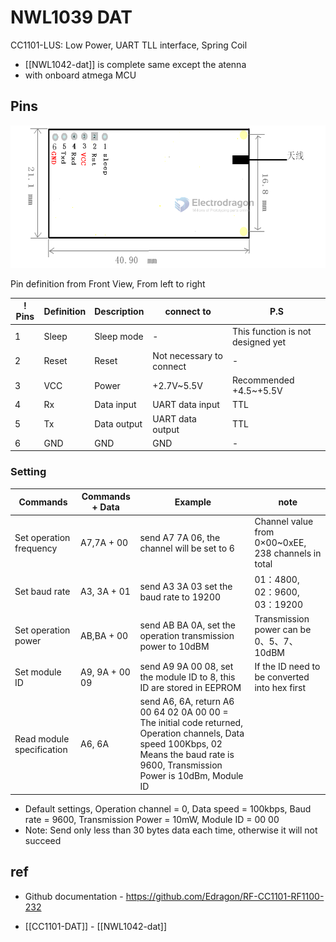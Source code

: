 # NWL1039 DAT

CC1101-LUS: Low Power, UART TLL interface, Spring Coil

- [[NWL1042-dat]] is complete same except the atenna 
- with onboard atmega MCU

## Pins

![](2023-09-05-16-07-22.png)

Pin definition from Front View, From left to right

| ! Pins | Definition | Description | connect to               | P.S                               |
| ------ | ---------- | ----------- | ------------------------ | --------------------------------- |
| 1      | Sleep      | Sleep mode  | -                        | This function is not designed yet |
| 2      | Reset      | Reset       | Not necessary to connect | -                                 |
| 3      | VCC        | Power       | +2.7V~5.5V               | Recommended +4.5~+5.5V            |
| 4      | Rx         | Data input  | UART data input          | TTL                               |
| 5      | Tx         | Data output | UART data output         | TTL                               |
| 6      | GND        | GND         | GND                      | -                                 |


### Setting

| Commands                  | Commands + Data | Example                                                                                                                                                                              | note                                                |
| ------------------------- | --------------- | ------------------------------------------------------------------------------------------------------------------------------------------------------------------------------------ | --------------------------------------------------- |
| Set operation frequency   | A7,7A + 00      | send A7 7A 06, the channel will be set to 6                                                                                                                                          | Channel value from 0×00~0xEE, 238 channels in total |
| Set baud rate             | A3, 3A + 01     | send A3 3A 03 set the baud rate to 19200                                                                                                                                             | 01：4800, 02：9600, 03：19200                       |
| Set operation power       | AB,BA + 00      | send AB BA 0A, set the operation transmission power to 10dBM                                                                                                                         | Transmission power can be 0、5、7、10dBM            |
| Set module ID             | A9, 9A + 00 09  | send A9 9A 00 08, set the module ID to 8, this ID are stored in EEPROM                                                                                                               | If the ID need to be converted into hex first       |
| Read module specification | A6, 6A          | send A6, 6A, return A6 00 64 02 0A 00 00 = The initial code returned, Operation channels, Data speed 100Kbps, 02 Means the baud rate is 9600, Transmission Power is 10dBm, Module ID |

- Default settings, Operation channel = 0, Data speed = 100kbps, Baud rate = 9600, Transmission Power = 10mW, Module ID = 00 00
- Note: Send only less than 30 bytes data each time, otherwise it will not succeed<br />



## ref 

- Github documentation - https://github.com/Edragon/RF-CC1101-RF1100-232

* [[CC1101-DAT]] - [[NWL1042-dat]]
